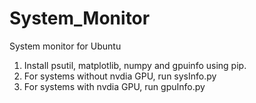 # System_Monitor
System monitor for Ubuntu

1. Install psutil, matplotlib, numpy and gpuinfo using pip. 
2. For systems without nvdia GPU, run sysInfo.py
3. For systems with nvdia GPU, run gpuInfo.py
